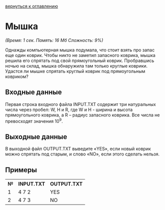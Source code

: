 <a href="/README.md">вернуться к оглавлению</a><br>

<h1>Мышка</h1>
<i>(Время: 1&nbsp;сек. Память: 16 Мб&nbsp;Сложность: 9%)</i>

<p class=text>
Однажды компьютерная мышка подумала, что стоит взять про запас  еще один  коврик. Чтобы никто не заметил запасного коврика, мышка решила его спрятать под свой прямоугольный коврик. Пробравшись ночью на склад, мышка обнаружила там только круглые коврики. Удастся ли мышке спрятать круглый коврик под прямоугольным ковриком?
</p>

<h2>Входные данные</h2>

<p class=text>
Первая строка входного файла INPUT.TXT содержит три натуральных числа через пробел: W, H и R, где W и H -  ширина и высота прямоугольного коврика, а R – радиус запасного коврика. Все числа не превосходят значения 10<sup>9</sup>.
</p>

<h2>Выходные данные</h2>

<p class=text>
В выходной файл OUTPUT.TXT выведите «YES», если новый коврик можно спрятать под старым, и слово «NO», если этого сделать нельзя.
</p>

<h2>Примеры</h2>

<table>
<tr><th>№</th><th>INPUT.TXT</th><th>OUTPUT.TXT</th></tr>
<tr><td>1</td><td>4 7 2</td><td>YES</td></tr>
<tr><td>2</td><td>4 7 3</td><td>NO</td></tr>
</table>
